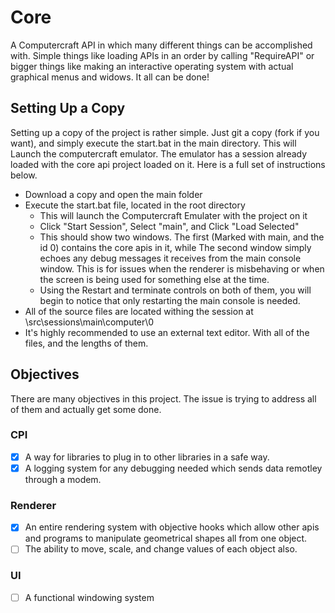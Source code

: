 # Core
A Computercraft API in which many different things can be accomplished with. Simple things like loading APIs in an order by calling "RequireAPI" or bigger things like making an interactive operating system with actual graphical menus and widows. It all can be done!

## Setting Up a Copy
Setting up a copy of the project is rather simple. Just git a copy (fork if you want), and simply execute the start.bat in the main directory. This will Launch the computercraft emulator. The emulator has a session already loaded with the core api project loaded on it. Here is a full set of instructions below.
* Download a copy and open the main folder
* Execute the start.bat file, located in the root directory
  * This will launch the Computercraft Emulater with the project on it
  * Click "Start Session", Select "main", and Click "Load Selected"
  * This should show two windows. The first (Marked with main, and the id 0) contains the core apis in it, while The second window simply echoes any debug messages it receives from the main console window. This is for issues when the renderer is misbehaving or when the screen is being used for something else at the time.
  * Using the Restart and terminate controls on both of them, you will begin to notice that only restarting the main console is needed.
* All of the source files are located withing the session at \src\sessions\main\computer\0
* It's highly recommended to use an external text editor. With all of the files, and the lengths of them.

## Objectives
There are many objectives in this project. The issue is trying to address all of them and actually get some done.
### CPI
- [x] A way for libraries to plug in to other libraries in a safe way.
- [x] A logging system for any debugging needed which sends data remotley through a modem.

### Renderer
- [x] An entire rendering system with objective hooks which allow other apis and programs to manipulate geometrical shapes all from one object.
- [ ] The ability to move, scale, and change values of each object also.

### UI
- [ ] A functional windowing system 
